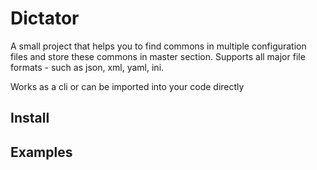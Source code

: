 # Dictator

A small project that helps you to find commons in multiple configuration files and store these commons in master section.
Supports all major file formats - such as json, xml, yaml, ini. 

Works as a cli or can be imported into your code directly

## Install

## Examples

